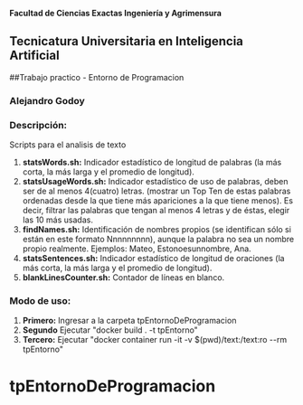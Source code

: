  **Facultad de Ciencias Exactas Ingeniería y Agrimensura**
## Tecnicatura Universitaria en Inteligencia Artificial
##Trabajo practico - Entorno de Programacion
### Alejandro Godoy
### **Descripción:**
Scripts para el analisis de texto
1. **statsWords.sh:**
Indicador estadístico de longitud de palabras (la más corta, la más larga y el promedio de longitud).
2. **statsUsageWords.sh:**
Indicador estadístico de uso de palabras, deben ser de al menos 4(cuatro) letras. (mostrar un Top Ten de estas palabras ordenadas desde la que tiene más apariciones a la que tiene menos). Es decir, filtrar las palabras que tengan al menos 4 letras y de éstas, elegir las 10 más usadas.
3. **findNames.sh:**
Identificación de nombres propios (se identifican sólo si están en este formato Nnnnnnnnn), aunque la palabra no sea un nombre propio realmente.
Ejemplos: Mateo, Estonoesunnombre, Ana.
4. **statsSentences.sh:**
Indicador estadístico de longitud de oraciones (la más corta, la más larga y el promedio de longitud).
5. **blankLinesCounter.sh:**
Contador de líneas en blanco.
### Modo de uso:
1. **Primero:** Ingresar a la carpeta tpEntornoDeProgramacion
2. **Segundo** Ejecutar "docker build . -t tpEntorno"
3. **Tercero:** Ejecutar "docker container run -it -v $(pwd)/text:/text:ro --rm tpEntorno"
# tpEntornoDeProgramacion
